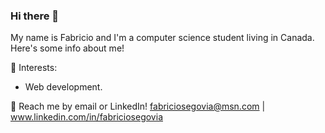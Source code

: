 ### Hi there 👋

My name is Fabricio and I'm a computer science student living in Canada. Here's some info about me!

🌱 Interests:

* Web development.

💬 Reach me by email or LinkedIn! <a name="">fabriciosegovia@msn.com</a> | <a name="www.linkedin.com/in/fabriciosegovia">www.linkedin.com/in/fabriciosegovia</a>

<!--
**FabricioSe/FabricioSe** is a ✨ _special_ ✨ repository because its `README.md` (this file) appears on your GitHub profile.

Here are some ideas to get you started:

- 🔭 I’m currently working on ...
- 🌱 I’m currently learning ...
- 👯 I’m looking to collaborate on ...
- 🤔 I’m looking for help with ...
- 💬 Ask me about ...
- 📫 How to reach me: ...
- 😄 Pronouns: ...
- ⚡ Fun fact: ...
-->


